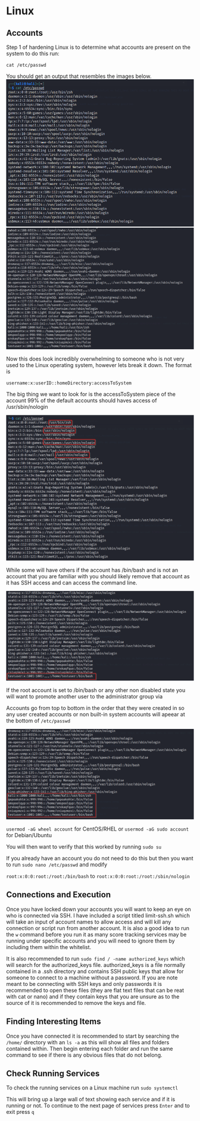 # Linux

## Accounts

Step 1 of hardening Linux is to determine what accounts are present on the system to do this run:

```
cat /etc/passwd
```

You should get an output that resembles the images below.
![](/assets/Linux/etcpasswd_output.png)
![](/assets/Linux/etcpasswd_output1.png)

Now this does look incredibly overwhelming to someone who is not very used to the Linux operating system, however lets break it down. The format is

```
username:x:userID::homeDirectory:accessToSystem
```
The big thing we want to look for is the accessToSystem piece of the account 99% of the default accounts should haves access of /usr/sbin/nologin 

![](/assets/Linux/nologon.png)

While some will have others if the account has /bin/bash and is not an account that you are familiar with you should likely remove that account as it has SSH access and can access the command line.

![](/assets/Linux/redflag.png)

If the root account is set to /bin/bash or any other non disabled state you will want to promote another user to the administrator group via

Accounts go from top to bottom in the order that they were created in so any user created accounts or non built-in system accounts will apeear at the bottom of ```/etc/passwd```

![](/assets/Linux/nonsystemaccounts.png)

```usermod -aG wheel account```    for CentOS/RHEL
or
```usermod -aG sudo account```    for Debian/Ubuntu

You will then want to verify that this worked by running ```sudo su```

If you already have an account you do not need to do this but then you want to run ```sudo nano /etc/passwd```
and modify 

```root:x:0:0:root:/root:/bin/bash```
to
```root:x:0:0:root:/root:/sbin/nologin```

## Connections and Execution

Once you have locked down your accounts you will want to keep an eye on who is connected via SSH. I have included a script titled limit-ssh.sh which will take an input of account names to allow access and will kill any connection or script run from another account. It is also a good idea to run the ```w``` command before you run it as many score tracking services may be running under specific accounts and you will need to ignore them by including them within the whitelist.

It is also recommended to run ```sudo find / -name authorized_keys``` which will search for the authorized_keys file. authorized_keys is a file normally contained in a .ssh directory and contains SSH public keys that allow for someone to connect to a machine without a password. If you are note meant to be connecting with SSH keys and only passwords it is recommended to open these files (they are flat text files that can be reat with cat or nano) and if they contain keys that you are unsure as to the source of it is recommended to remove the keys and file.

## Finding Interesting Items

Once you have connected it is recommended to start by searching the ```/home/``` directory with an ```ls -a``` as this will show all files and folders contained within. Then begin entering each folder and run the same command to see if there is any obvious files that do not belong. 

## Check Running Services

To check the running services on a Linux machine run ```sudo systemctl```

This will bring up a large wall of text showing each service and if it is running or not. To continue to the next page of services press ```Enter``` and to exit press ```q``` 
